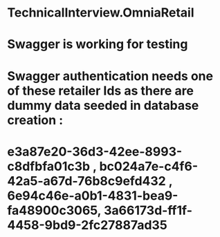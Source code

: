 # TechnicalInterview.OmniaRetail

# Swagger is working for testing

# Swagger authentication needs one of these retailer Ids as there are dummy data seeded in database creation :

# e3a87e20-36d3-42ee-8993-c8dfbfa01c3b , bc024a7e-c4f6-42a5-a67d-76b8c9efd432 , 6e94c46e-a0b1-4831-bea9-fa48900c3065, 3a66173d-ff1f-4458-9bd9-2fc27887ad35
